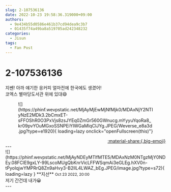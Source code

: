 ```yaml
---
slug: 2-107536136
date: 2022-10-23 19:58:36.319000+09:00
authors:
  - 9e434b55d0586e461b37cd94dea9c3b7
  - 01435f74a49ba8a519705ad242348232
categories:
  - Jisun
tags:
  - Fan Post
---
```


# 2-107536136

<div class="post-container" markdown="1">
<div class="content-container md-sidebar__scrollwrap" markdown="1">

지쎈! 아까 얘기한 응커피 얼마전에 한국에도 생겼어!<br>코엑스 별마당도서관 위에 있대😄
<figure markdown="1">
![](https://phinf.wevpstatic.net/MjAyMjEwMjNfMjk0/MDAxNjY2NTIyNzE2MDk3.2bCmxET-sFFOShR0O3PxVjs8zsJYEq0ZmGr560GWnucg.mYyyuYqoRa8_kr09pvYOuMGxoSSNPEiYIWGaMlqClJYg.JPEG/Weverse_e8a3d.jpg?type=e1920){ loading=lazy onclick="openFullscreen(this)"}
</figure>


</div>
</div>

<div style="text-align: right;" markdown="1">
<a href="https://weverse.io/fromis9/fanpost/2-107536136" style="text-align: right;">:material-share:{.big-emoji}</a>
</div>
---

<div class="comments-container md-sidebar__scrollwrap" markdown="1">
<div class="comment" markdown="1">
<div class='id-container' markdown="1">
![](https://phinf.wevpstatic.net/MjAyNDEyMTlfMTE5/MDAxNzM0NTgzMjY0NDEy.08FClE9gxLY-99LscoMUgQbKnrVicLFFWSqmAi3eGLEg.hXV0n-tPyoIqjwYMPRrQ8Zn9aHvy3-B2llL4LWAZ_bEg.JPEG/image.jpg?type=s72){ loading=lazy }
**<span class="artist">지선</span>** <small>Oct 23 2022, 20:00</small><br>
</div>
<div class='comment-body' markdown="1">
저기 간건데 내가😀
</div>
</div>
</div>
---
